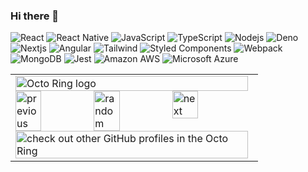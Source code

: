 ### Hi there 👋

![React](https://img.shields.io/badge/-React-F0F8FF?style=flat-square&logo=react)
![React Native](https://img.shields.io/badge/-ReactNative-DD0031?style=flat-square&logo=react)
![JavaScript](https://img.shields.io/badge/-JavaScript-F0F8FF?style=flat-square&logo=javascript)
![TypeScript](https://img.shields.io/badge/-TypeScript-007ACC?style=flat-square&logo=typescript&logoColor=white)
![Nodejs](https://img.shields.io/badge/-Nodejs-F0F8FF?style=flat-square&logo=Node.js)
![Deno](https://img.shields.io/badge/-deno-purple?style=flat-square&logo=deno)
![Nextjs](https://img.shields.io/badge/-Nextjs-black?style=flat-square&logo=Next.js)
![Angular](https://img.shields.io/badge/-Angular-DD0031?style=flat-square&logo=angular&logoColor=white)
![Tailwind](https://img.shields.io/badge/-TailwindCSS-F0F8FF?style=flat-square&logo=tailwindcss)
![Styled Components](https://img.shields.io/badge/-Styled_Components-db7092?style=flat-square&logo=styled-components&logoColor=white)
![Webpack](https://img.shields.io/badge/-Webpack-black?style=flat-square&logo=webpack)
![MongoDB](https://img.shields.io/badge/-MongoDB-13aa52?style=flat-square&logo=mongodb&logoColor=white)
![Jest](https://img.shields.io/badge/-Jest-black?style=flat-square&logo=jest)
![Amazon AWS](https://img.shields.io/badge/Amazon%20AWS-232F3E?style=flat-square&logo=amazon-aws)
![Microsoft Azure](https://img.shields.io/badge/Microsoft%20Azure-232F7E?style=flat-square&logo=microsoft-azure)
<br/>

<!--
**R-Kiran-Raj/R-Kiran-Raj** is a ✨ _special_ ✨ repository because its `README.md` (this file) appears on your GitHub profile.

Here are some ideas to get you started:

- 🔭 I’m currently working on ...
- 🌱 I’m currently learning ...
- 👯 I’m looking to collaborate on ...
- 🤔 I’m looking for help with ...
- 💬 Ask me about ...
- 📫 How to reach me: ...
- 😄 Pronouns: ...
- ⚡ Fun fact: ...
-->


<table><tbody><tr><td><a href="https://octo-ring.com/"><img src="https://octo-ring.com/static/img/widget/top.png" width="99%" alt="Octo Ring logo" align="top"></a><br><a href="https://octo-ring.com/p/R-Kiran-Raj/prev"><img src="https://octo-ring.com/static/img/widget/prev.png" width="33%" alt="previous" align="top" title="previous profile"></a><a href="https://octo-ring.com/p/R-Kiran-Raj/random"><img src="https://octo-ring.com/static/img/widget/random.png" width="33%" alt="random" align="top" title="random profile"></a><a href="https://octo-ring.com/p/R-Kiran-Raj/next"><img src="https://octo-ring.com/static/img/widget/next.png" width="33%" alt="next" align="top" title="next profile"></a><br><a href="https://octo-ring.com/"><img src="https://octo-ring.com/static/img/widget/bottom.png" width="99%" alt="check out other GitHub profiles in the Octo Ring" align="top"></a></td></tr></tbody></table>

